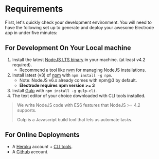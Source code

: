 # Requirements

First, let's quickly check your development environment. You will need to have the following set up to generate and deploy your awesome Electrode app in under five minutes:

## For Development On Your Local machine

1. Install the latest [NodeJS LTS binary](https://nodejs.org/) in your machine. \(at least v4.2 required\).
   * Recommend a tool like [nvm](https://github.com/creationix/nvm#install-script) for managing NodeJS installations.
2. Install latest \(v3\) of [npm](https://www.npmjs.com/) with `npm install -g npm`.
   * Note: NodeJS v6.x already comes with npm@3 by default.
   * **Electrode requires npm version &gt;= 3**
3. Install [Gulp](https://github.com/gulpjs/gulp/blob/master/docs/getting-started.md) with `npm install -g gulp-cli`.
4. The text editor of your choice downloaded with CLI tools installed.

> We write NodeJS code with ES6 features that NodeJS &gt;= 4.2 supports.
>
> Gulp is a Javascript build tool that lets us automate tasks.

## For Online Deployments

* A [Heroku](https://signup.heroku.com/dc) account + [CLI tools](https://devcenter.heroku.com/articles/heroku-command-line).
* A [Github](https://github.com/) account.



